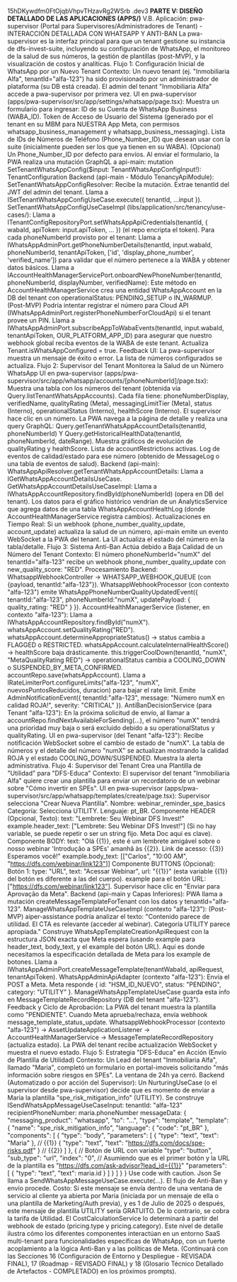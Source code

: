 15hDKywdfm0FtOjqbVhpvTHzavRg2WSrb .dev3
**PARTE V: DISEÑO DETALLADO DE LAS APLICACIONES (APPS/)**
V.B. Aplicación: pwa-supervisor (Portal para Supervisores/Administradores de Tenant) - INTERACCIÓN DETALLADA CON WHATSAPP Y ANTI-BAN
La pwa-supervisor es la interfaz principal para que un tenant gestione su instancia de dfs-invest-suite, incluyendo su configuración de WhatsApp, el monitoreo de la salud de sus números, la gestión de plantillas (post-MVP), y la visualización de costos y analíticas.
Flujo 1: Configuración Inicial de WhatsApp por un Nuevo Tenant
Contexto: Un nuevo tenant (ej. "Inmobiliaria Alfa", tenantId="alfa-123") ha sido provisionado por un administrador de plataforma (su DB está creada). El admin del tenant "Inmobiliaria Alfa" accede a pwa-supervisor por primera vez.
UI en pwa-supervisor (apps/pwa-supervisor/src/app/settings/whatsapp/page.tsx):
Muestra un formulario para ingresar:
ID de su Cuenta de WhatsApp Business (WABA_ID).
Token de Acceso de Usuario del Sistema (generado por el tenant en su MBM para NUESTRA App Meta, con permisos whatsapp_business_management y whatsapp_business_messaging).
Lista de IDs de Números de Teléfono (Phone_Number_ID) que desean usar con la suite (inicialmente pueden ser los que ya tienen en su WABA).
(Opcional) Un Phone_Number_ID por defecto para envíos.
Al enviar el formulario, la PWA realiza una mutación GraphQL a api-main:
mutation SetTenantWhatsAppConfig($input: TenantWhatsAppConfigInput!): TenantConfiguration
Backend (api-main - Módulo TenancyApiModule):
SetTenantWhatsAppConfigResolver:
Recibe la mutación. Extrae tenantId del JWT del admin del tenant.
Llama a ISetTenantWhatsAppConfigUseCase.execute({ tenantId, ...input }).
SetTenantWhatsAppConfigUseCaseImpl (libs/application/src/tenancy/use-cases/):
Llama a ITenantConfigRepositoryPort.setWhatsAppApiCredentials(tenantId, { wabaId, apiToken: input.apiToken, ... }) (el repo encripta el token).
Para cada phoneNumberId provisto por el tenant:
Llama a IWhatsAppAdminPort.getPhoneNumberDetails(tenantId, input.wabaId, phoneNumberId, tenantApiToken, ['id', 'display_phone_number', 'verified_name']) para validar que el número pertenece a la WABA y obtener datos básicos.
Llama a IAccountHealthManagerServicePort.onboardNewPhoneNumber(tenantId, phoneNumberId, displayNumber, verifiedName):
Este método en AccountHealthManagerService crea una entidad WhatsAppAccount en la DB del tenant con operationalStatus: PENDING_SETUP o IN_WARMUP.
(Post-MVP) Podría intentar registrar el número para Cloud API (IWhatsAppAdminPort.registerPhoneNumberForCloudApi) si el tenant provee un PIN.
Llama a IWhatsAppAdminPort.subscribeAppToWabaEvents(tenantId, input.wabaId, tenantApiToken, OUR_PLATFORM_APP_ID) para asegurar que nuestro webhook global reciba eventos de la WABA de este tenant.
Actualiza Tenant.isWhatsAppConfigured = true.
Feedback UI: La pwa-supervisor muestra un mensaje de éxito o error. La lista de números configurados se actualiza.
Flujo 2: Supervisor del Tenant Monitorea la Salud de un Número WhatsApp
UI en pwa-supervisor (apps/pwa-supervisor/src/app/whatsapp/accounts/[phoneNumberId]/page.tsx):
Muestra una tabla con los números del tenant (obtenida vía Query.listTenantWhatsAppAccounts). Cada fila tiene: phoneNumberDisplay, verifiedName, qualityRating (Meta), messagingLimitTier (Meta), status (Interno), operationalStatus (Interno), healthScore (Interno).
El supervisor hace clic en un número.
La PWA navega a la página de detalle y realiza una query GraphQL:
Query.getTenantWhatsAppAccountDetails(tenantId, phoneNumberId) Y Query.getHistoricalHealthData(tenantId, phoneNumberId, dateRange).
Muestra gráficos de evolución de qualityRating y healthScore. Lista de accountRestrictions activas. Log de eventos de calidad/estado para ese número (obtenido de MessageLog o una tabla de eventos de salud).
Backend (api-main):
WhatsAppApiResolver.getTenantWhatsAppAccountDetails: Llama a IGetWhatsAppAccountDetailsUseCase.
GetWhatsAppAccountDetailsUseCaseImpl: Llama a IWhatsAppAccountRepository.findById(phoneNumberId) (opera en DB del tenant).
Los datos para el gráfico histórico vendrían de un AnalyticsService que agrega datos de una tabla WhatsAppAccountHealthLog (donde AccountHealthManagerService registra cambios).
Actualizaciones en Tiempo Real: Si un webhook (phone_number_quality_update, account_update) actualiza la salud de un número, api-main emite un evento WebSocket a la PWA del tenant. La UI actualiza el estado del número en la tabla/detalle.
Flujo 3: Sistema Anti-Ban Actúa debido a Baja Calidad de un Número del Tenant
Contexto: El número phoneNumberId="numX" del tenantId="alfa-123" recibe un webhook phone_number_quality_update con new_quality_score: "RED".
Procesamiento Backend:
WhatsappWebhookController -> WHATSAPP_WEBHOOK_QUEUE (con {payload, tenantId:"alfa-123"}).
WhatsappWebhookProcessor (con contexto "alfa-123") emite WhatsAppPhoneNumberQualityUpdatedEvent({ tenantId:"alfa-123", phoneNumberId:"numX", updatePayload: { quality_rating: "RED" } }).
AccountHealthManagerService (listener, en contexto "alfa-123"):
Llama a IWhatsAppAccountRepository.findById("numX").
whatsAppAccount.setQualityRating("RED").
whatsAppAccount.determineAppropriateStatus() -> status cambia a FLAGGED o RESTRICTED.
whatsAppAccount.calculateInternalHealthScore() -> healthScore baja drásticamente.
this.triggerCoolDown(tenantId, "numX", "MetaQualityRating RED") -> operationalStatus cambia a COOLING_DOWN o SUSPENDED_BY_META_CONFIRMED.
accountRepo.save(whatsAppAccount).
Llama a IRateLimiterPort.configureLimits("alfa-123", "numX", nuevosPuntosReducidos, duracion) para bajar el rate limit.
Emite AdminNotificationEvent({ tenantId:"alfa-123", message: "Número numX en calidad ROJA!", severity: "CRITICAL" }).
AntiBanDecisionService (para Tenant "alfa-123"):
En la próxima solicitud de envío, al llamar a accountRepo.findNextAvailableForSending(...), el número "numX" tendrá una prioridad muy baja o será excluido debido a su operationalStatus y qualityRating.
UI en pwa-supervisor (del Tenant "alfa-123"):
Recibe notificación WebSocket sobre el cambio de estado de "numX".
La tabla de números y el detalle del número "numX" se actualizan mostrando la calidad ROJA y el estado COOLING_DOWN/SUSPENDED.
Muestra la alerta administrativa.
Flujo 4: Supervisor del Tenant Crea una Plantilla de "Utilidad" para "DFS-Educa"
Contexto: El supervisor del tenant "Inmobiliaria Alfa" quiere crear una plantilla para enviar un recordatorio de un webinar sobre "Cómo invertir en SPEs".
UI en pwa-supervisor (apps/pwa-supervisor/src/app/whatsapp/templates/create/page.tsx):
Supervisor selecciona "Crear Nueva Plantilla".
Nombre: webinar_reminder_spe_basics
Categoría: Selecciona UTILITY.
Lenguaje: pt_BR.
Componente HEADER (Opcional, Texto):
text: "Lembrete: Seu Webinar DFS Invest!"
example.header_text: ["Lembrete: Seu Webinar DFS Invest!"] (Si no hay variable, se puede repetir o ser un string fijo. Meta Doc aquí es clave).
Componente BODY:
text: "Olá {{1}}, este é um lembrete amigável sobre o nosso webinar 'Introdução a SPEs' amanhã às {{2}}. Link de acesso: {{3}} Esperamos você!"
example.body_text: [["Carlos", "10:00 AM", "https://dfs.com/webinar/link123"]]
Componente BUTTONS (Opcional):
Botón 1: type: "URL", text: "Acessar Webinar", url: "{{1}}" (esta variable {{1}} del botón es diferente a las del cuerpo).
example para el botón URL: ["https://dfs.com/webinar/link123"].
Supervisor hace clic en "Enviar para Aprovação da Meta".
Backend (api-main y Capas Inferiores):
PWA llama a mutación createMessageTemplateForTenant con los datos y tenantId="alfa-123".
ManageWhatsAppTemplateUseCaseImpl (contexto "alfa-123"):
(Post-MVP) aiper-assistance podría analizar el texto: "Contenido parece de utilidad. El CTA es relevante (acceder al webinar). Categoría UTILITY parece apropiada."
Construye WhatsAppTemplateCreationApiRequest con la estructura JSON exacta que Meta espera (usando example para header_text, body_text, y el example del botón URL). Aquí es donde necesitamos la especificación detallada de Meta para los example de botones.
Llama a IWhatsAppAdminPort.createMessageTemplate(tenantWabaId, apiRequest, tenantApiToken).
WhatsAppAdminApiAdapter (contexto "alfa-123"): Envía el POST a Meta.
Meta responde { id: "HSM_ID_NUEVO", status: "PENDING", category: "UTILITY" }.
ManageWhatsAppTemplateUseCase guarda esta info en MessageTemplateRecordRepository (DB del tenant "alfa-123").
Feedback y Ciclo de Aprobación:
La PWA del tenant muestra la plantilla como "PENDIENTE".
Cuando Meta aprueba/rechaza, envía webhook message_template_status_update.
WhatsappWebhookProcessor (contexto "alfa-123") -> AssetUpdateApplicationListener -> AccountHealthManagerService -> MessageTemplateRecordRepository (actualiza estado).
La PWA del tenant recibe actualización WebSocket y muestra el nuevo estado.
Flujo 5: Estrategia "DFS-Educa" en Acción (Envío de Plantilla de Utilidad)
Contexto: Un Lead del tenant "Inmobiliaria Alfa", llamado "Maria", completó un formulario en portal-imoveis solicitando "más información sobre riesgos en SPEs". La ventana de 24h ya cerró.
Backend (Automatizado o por acción del Supervisor):
Un NurturingUseCase (o el supervisor desde pwa-supervisor) decide que es momento de enviar a Maria la plantilla "spe_risk_mitigation_info" (UTILITY).
Se construye ISendWhatsAppMessageUseCaseInput:
tenantId: "alfa-123"
recipientPhoneNumber: maria.phoneNumber
messageData:
{
  "messaging_product": "whatsapp",
  "to": "...",
  "type": "template",
  "template": {
    "name": "spe_risk_mitigation_info",
    "language": { "code": "pt_BR" },
    "components": [
      { 
        "type": "body", 
        "parameters": [
          { "type": "text", "text": "Maria" }, // {{1}}
          { "type": "text", "text": "https://dfs.com/docs/spe-risks.pdf" } // {{2}}
        ] 
      },
      { // Botón de URL con variable
        "type": "button",
        "sub_type": "url",
        "index": "0", // Asumiendo que es el primer botón y la URL de la plantilla es "https://dfs.com/ask-advisor?lead_id={{1}}"
        "parameters": [ { "type": "text", "text": maria.id } ]
      }
    ]
  }
}
Use code with caution.
Json
Se llama a SendWhatsAppMessageUseCase.execute(...).
El flujo de Anti-Ban y envío procede.
Costo: Si este mensaje se envía dentro de una ventana de servicio al cliente ya abierta por Maria (iniciada por un mensaje de ella o una plantilla de Marketing/Auth previa), y es 1 de Julio de 2025 o después, este mensaje de plantilla UTILITY sería GRATUITO. De lo contrario, se cobra la tarifa de Utilidad. El CostCalculationService lo determinará a partir del webhook de estado (pricing.type y pricing.category).
Este nivel de detalle ilustra cómo los diferentes componentes interactúan en un entorno SaaS multi-tenant para funcionalidades específicas de WhatsApp, con un fuerte acoplamiento a la lógica Anti-Ban y a las políticas de Meta.
(Continuará con las Secciones 16 (Configuración de Entorno y Despliegue - REVISADA FINAL), 17 (Roadmap - REVISADO FINAL) y 18 (Glosario Técnico Detallado de Artefactos - COMPLETADO) en los próximos prompts).
